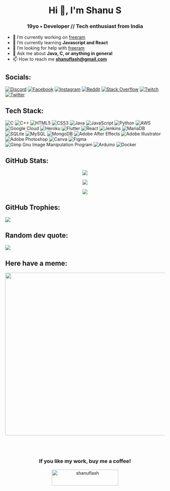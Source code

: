<h1 align="center">Hi 👋, I'm Shanu S</h1>
<h3 align="center">19yo • Developer // Tech enthusiast from India</h3>

- 🔭 I’m currently working on [freeram](https://github.com/shanuflash/freeram)
- 🌱 I’m currently learning **Javascript and React**
- 🤝 I’m looking for help with [freeram](https://github.com/shanuflash/freeram)
- 💬 Ask me about **Java, C, or anything in general**
- 📫 How to reach me **shanuflash@gmail.com**


## Socials:
[![Discord](https://img.shields.io/badge/Discord-%237289DA.svg?logo=discord&logoColor=white)](htttps://discord.gg/https://discord.gg/g4VBSaf77M) [![Facebook](https://img.shields.io/badge/Facebook-%231877F2.svg?logo=Facebook&logoColor=white)](https://facebook.com/shanuflash) [![Instagram](https://img.shields.io/badge/Instagram-%23E4405F.svg?logo=Instagram&logoColor=white)](https://instagram.com/shanuflash) [![Reddit](https://img.shields.io/badge/Reddit-%23FF4500.svg?logo=Reddit&logoColor=white)](https://reddit.com/user/fl45hyyy) [![Stack Overflow](https://img.shields.io/badge/-Stackoverflow-FE7A16?logo=stack-overflow&logoColor=white)](https://stackoverflow.com/users/shanuflash) [![Twitch](https://img.shields.io/badge/Twitch-%239146FF.svg?logo=Twitch&logoColor=white)](https://twitch.tv/FL45HYYY) [![Twitter](https://img.shields.io/badge/Twitter-%231DA1F2.svg?logo=Twitter&logoColor=white)](https://twitter.com/shanuflash) 

## Tech Stack:
![C](https://img.shields.io/badge/c-%2300599C.svg?style=flat&logo=c&logoColor=white) ![C++](https://img.shields.io/badge/c++-%2300599C.svg?style=flat&logo=c%2B%2B&logoColor=white) ![HTML5](https://img.shields.io/badge/html5-%23E34F26.svg?style=flat&logo=html5&logoColor=white) ![CSS3](https://img.shields.io/badge/css3-%231572B6.svg?style=flat&logo=css3&logoColor=white) ![Java](https://img.shields.io/badge/java-%23ED8B00.svg?style=flat&logo=java&logoColor=white) ![JavaScript](https://img.shields.io/badge/javascript-%23323330.svg?style=flat&logo=javascript&logoColor=%23F7DF1E) ![Python](https://img.shields.io/badge/python-3670A0?style=flat&logo=python&logoColor=ffdd54) ![AWS](https://img.shields.io/badge/AWS-%23FF9900.svg?style=flat&logo=amazon-aws&logoColor=white) ![Google Cloud](https://img.shields.io/badge/Google%20Cloud-%234285F4.svg?style=flat&logo=google-cloud&logoColor=white) ![Heroku](https://img.shields.io/badge/heroku-%23430098.svg?style=flat&logo=heroku&logoColor=white) ![Flutter](https://img.shields.io/badge/Flutter-%2302569B.svg?style=flat&logo=Flutter&logoColor=white) ![React](https://img.shields.io/badge/react-%2320232a.svg?style=flat&logo=react&logoColor=%2361DAFB) ![Jenkins](https://img.shields.io/badge/jenkins-%232C5263.svg?style=flat&logo=jenkins&logoColor=white) ![MariaDB](https://img.shields.io/badge/MariaDB-003545?style=flat&logo=mariadb&logoColor=white) ![SQLite](https://img.shields.io/badge/sqlite-%2307405e.svg?style=flat&logo=sqlite&logoColor=white) ![MySQL](https://img.shields.io/badge/mysql-%2300f.svg?style=flat&logo=mysql&logoColor=white) ![MongoDB](https://img.shields.io/badge/MongoDB-%234ea94b.svg?style=flat&logo=mongodb&logoColor=white) ![Adobe After Effects](https://img.shields.io/badge/Adobe%20After%20Effects-9999FF.svg?style=flat&logo=Adobe%20After%20Effects&logoColor=white) ![Adobe Illustrator](https://img.shields.io/badge/adobeillustrator-%23FF9A00.svg?style=flat&logo=adobeillustrator&logoColor=white) ![Adobe Photoshop](https://img.shields.io/badge/adobephotoshop-%2331A8FF.svg?style=flat&logo=adobephotoshop&logoColor=white) ![Canva](https://img.shields.io/badge/Canva-%2300C4CC.svg?style=flat&logo=Canva&logoColor=white) 	![Figma](https://img.shields.io/badge/figma-%23F24E1E.svg?style=flat&logo=figma&logoColor=white) ![Gimp Gnu Image Manipulation Program](https://img.shields.io/badge/Gimp-657D8B?style=flat&logo=gimp&logoColor=FFFFFF) ![Arduino](https://img.shields.io/badge/-Arduino-00979D?style=flat&logo=Arduino&logoColor=white) ![Docker](https://img.shields.io/badge/docker-%230db7ed.svg?style=flat&logo=docker&logoColor=white)

## GitHub Stats:
<p align="center">
    <img src="https://github-readme-stats.vercel.app/api?username=shanuflash&theme=chartreuse-dark&hide_border=true&include_all_commits=true&count_private=false"> 
</p>
<p align="center">
    <img src="https://github-readme-streak-stats.herokuapp.com/?user=shanuflash&theme=chartreuse-dark&hide_border=true"> 
</p>
<p align="center">
    <img src="https://github-readme-stats.vercel.app/api/top-langs/?username=shanuflash&theme=chartreuse-dark&hide_border=true&include_all_commits=true&count_private=false&layout=compact"> 
</p>

## GitHub Trophies:
![](https://github-profile-trophy.vercel.app/?username=shanuflash&theme=discord&no-frame=true&no-bg=true&column=7)

## Random dev quote:
![](https://quotes-github-readme.vercel.app/api?type=horizontal&theme=tokyonight)

## Here have a meme:
<img src="https://random-memer.herokuapp.com/" width="512px"/>

<br><br><h3 align="center">If you like my work, buy me a coffee!</h3>
<p align="center"><a href="https://www.buymeacoffee.com/shanuflash"><img src="https://cdn.buymeacoffee.com/buttons/default-black.png" height="50" width="210" alt="shanuflash" /></a></p>

<!-- created with https://gprm.itsvg.in and modified -->
